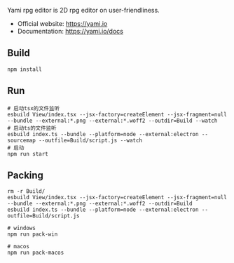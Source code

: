 Yami rpg editor is 2D rpg editor on user-friendliness.

 - Official website: https://yami.io
 - Documentation:  https://yami.io/docs

## Build 
```shell
npm install
```

## Run 
```shell
# 启动tsx的文件监听
esbuild View/index.tsx --jsx-factory=createElement --jsx-fragment=null --bundle --external:*.png --external:*.woff2 --outdir=Build --watch
# 启动ts的文件监听
esbuild index.ts --bundle --platform=node --external:electron --sourcemap --outfile=Build/script.js --watch
# 启动
npm run start
```

## Packing 
```shell
rm -r Build/
esbuild View/index.tsx --jsx-factory=createElement --jsx-fragment=null --bundle --external:*.png --external:*.woff2 --outdir=Build
esbuild index.ts --bundle --platform=node --external:electron --outfile=Build/script.js

# windows
npm run pack-win

# macos
npm run pack-macos
```
